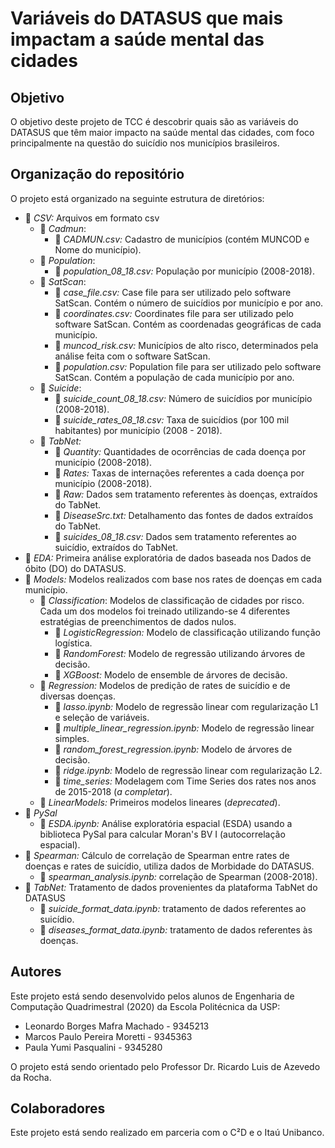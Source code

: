 # Variáveis do DATASUS que mais impactam a saúde mental das cidades

## Objetivo

O objetivo deste projeto de TCC é descobrir quais são as variáveis do DATASUS que têm maior impacto na saúde mental das cidades, com foco principalmente na questão do suicídio nos municípios brasileiros.

## Organização do repositório

O projeto está organizado na seguinte estrutura de diretórios:

* 📁 _CSV:_ Arquivos em formato csv
  * 📁 _Cadmun_: 
    * 📄 _CADMUN.csv:_ Cadastro de municípios (contém MUNCOD e Nome do município).
  * 📁 _Population_: 
    * 📄 _population_08_18.csv:_ População por município (2008-2018).
  * 📁 _SatScan_: 
    * 📄 _case_file.csv:_ Case file para ser utilizado pelo software SatScan. Contém o número de suicídios por município e por ano.
    * 📄 _coordinates.csv:_ Coordinates file para ser utilizado pelo software SatScan. Contém as coordenadas geográficas de cada município.
    * 📄 _muncod_risk.csv:_ Municípios de alto risco, determinados pela análise feita com o software SatScan.
    * 📄 _population.csv:_ Population file para ser utilizado pelo software SatScan. Contém a população de cada município por ano.
  * 📁 _Suicide_: 
    * 📄 _suicide_count_08_18.csv:_ Número de suicídios por município (2008-2018).
    * 📄 _suicide_rates_08_18.csv:_ Taxa de suicídios (por 100 mil habitantes) por município (2008 - 2018).
  * 📁 _TabNet:_ 
    * 📁 _Quantity:_ Quantidades de ocorrências de cada doença por município (2008-2018).
    * 📁 _Rates:_ Taxas de internações referentes a cada doença por município (2008-2018).
    * 📁 _Raw:_ Dados sem tratamento referentes às doenças, extraídos do TabNet.
    * 📄 _DiseaseSrc.txt:_ Detalhamento das fontes de dados extraídos do TabNet.
    * 📄 _suicides_08_18.csv:_ Dados sem tratamento referentes ao suicídio, extraídos do TabNet.
* 📁 _EDA:_ Primeira análise exploratória de dados baseada nos Dados de óbito (DO) do DATASUS.
* 📁 _Models:_ Modelos realizados com base nos rates de doenças em cada município.
  * 📁 _Classification_: Modelos de classificação de cidades por risco. Cada um dos modelos foi treinado utilizando-se 4 diferentes estratégias de preenchimentos de dados nulos.
    * 📁 _LogisticRegression:_ Modelo de classificação utilizando função logística.
    * 📁 _RandomForest:_ Modelo de regressão utilizando árvores de decisão.
    * 📁 _XGBoost:_ Modelo de ensemble de árvores de decisão.
  * 📁 _Regression:_ Modelos de predição de rates de suicídio e de diversas doenças.
    * 📄 _lasso.ipynb:_ Modelo de regressão linear com regularização L1 e seleção de variáveis.
    * 📄 _multiple\_linear\_regression.ipynb:_ Modelo de regressão linear simples.
    * 📄 _random\_forest\_regression.ipynb:_ Modelo de árvores de decisão.
    * 📄 _ridge.ipynb:_ Modelo de regressão linear com regularização L2.
    * 📁 _time\_series:_ Modelagem com Time Series dos rates nos anos de 2015-2018 (_a completar_).
  * 📁 _LinearModels:_ Primeiros modelos lineares (_deprecated_).
* 📁 _PySal_
  * 📄 _ESDA.ipynb:_ Análise exploratória espacial (ESDA) usando a biblioteca PySal para calcular Moran's BV I (autocorrelação espacial).
* 📁 _Spearman:_ Cálculo de correlação de Spearman entre rates de doenças e rates de suicídio, utiliza dados de Morbidade do DATASUS.
  * 📄 _spearman_analysis.ipynb:_ correlação de Spearman (2008-2018).  
* 📁 _TabNet:_ Tratamento de dados provenientes da plataforma TabNet do DATASUS
  * 📄 _suicide_format_data.ipynb:_ tratamento de dados referentes ao suicídio.
  * 📄 _diseases_format_data.ipynb:_ tratamento de dados referentes às doenças.

## Autores

Este projeto está sendo desenvolvido pelos alunos de Engenharia de Computação Quadrimestral (2020) da Escola Politécnica da USP:

* Leonardo Borges Mafra Machado - 9345213
* Marcos Paulo Pereira Moretti - 9345363
* Paula Yumi Pasqualini - 9345280

O projeto está sendo orientado pelo Professor Dr. Ricardo Luis de Azevedo da Rocha.

## Colaboradores

Este projeto está sendo realizado em parceria com o C²D e o Itaú Unibanco.
